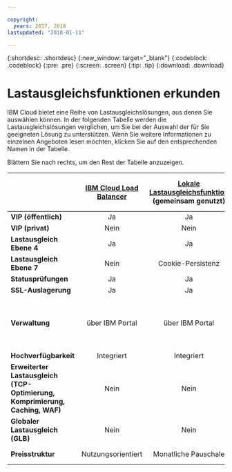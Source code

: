 ```yaml
---

copyright:
  years: 2017, 2018
lastupdated: "2018-01-11"

---
```


{:shortdesc: .shortdesc}
{:new_window: target="_blank"}
{:codeblock: .codeblock}
{:pre: .pre}
{:screen: .screen}
{:tip: .tip}
{:download: .download}

# Lastausgleichsfunktionen erkunden

IBM Cloud bietet eine Reihe von Lastausgleichslösungen, aus denen Sie auswählen können. In der folgenden Tabelle werden die Lastausgleichslösungen verglichen, um Sie bei der Auswahl der für Sie geeigneten Lösung zu unterstützen. Wenn Sie weitere Informationen zu einzelnen Angeboten lesen möchten, klicken Sie auf den entsprechenden Namen in der Tabelle. 

Blättern Sie nach rechts, um den Rest der Tabelle anzuzeigen.


|        | [IBM Cloud Load Balancer](https://console.bluemix.net/docs/infrastructure/loadbalancer-service/getting-started.html#getting-started)| [Lokale Lastausgleichsfunktion](https://console.bluemix.net/docs/infrastructure/local-load-balancer/getting-started.html#getting-started) (gemeinsam genutzt)| [Lokale Lastausgleichsfunktion](https://console.stage1.bluemix.net/docs/infrastructure/local-load-balancer/getting-started.html#getting-started) (dediziert)| [Citrix NetScaler](https://console.bluemix.net/docs/infrastructure/citrix-netscaler-vpx/getting-started.html#getting-started-with-citrix-netscaler) VPX/MPX (Standard)| [Citrix NetScaler](https://console.bluemix.net/docs/infrastructure/citrix-netscaler-vpx/getting-started.html#getting-started-with-citrix-netscaler) VPX/MPX (Platinum) |
|------- | :------: | :------: | :------: | :------: | :------: |
|**VIP (öffentlich)**|Ja|Ja|Ja|Ja|Ja|
|**VIP (privat)**|Nein|Nein|Ja|Ja|Ja|
|**Lastausgleich Ebene 4**|Ja|Ja|Ja|Ja|Ja|
|**Lastausgleich Ebene 7**|Nein|Cookie-Persistenz|Cookie-Persistenz|Ja|Ja|
|**Statusprüfungen**|Ja|Ja|Ja|Ja|Ja|
|**SSL-Auslagerung**|Ja|Ja|Ja|Ja|Ja|
|**Verwaltung**|über IBM Portal|über IBM Portal|über IBM Portal|Self-Service-Verwaltung (GUI eines anderen Anbieters)|Self-Service-Verwaltung (GUI eines anderen Anbieters)|
|**Hochverfügbarkeit**|Integriert|Integriert|Optional|Optional|Optional |
|**Erweiterter Lastausgleich (TCP-Optimierung, Komprimierung, Caching, WAF)**|Nein|Nein|Nein|Eingeschränkt|Ja|
|**Globaler Lastausgleich (GLB)**|Nein|Nein|Nein|Nein|Ja|
|**Preisstruktur**|Nutzungsorientiert|Monatliche Pauschale|Monatliche Pauschale|Monatliche Pauschale|Monatliche Pauschale|
